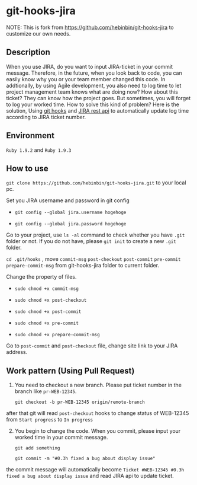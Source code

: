 git-hooks-jira
==============

NOTE: This is fork from https://github.com/hebinbin/git-hooks-jira to customize our own needs.

## Description
  
  When you use JIRA, do you want to input JIRA-ticket in your commit message. Therefore, in the future, when you look back to code, you can easily know why you or your team member changed this code. In addtionally, by using Agile development, you also need to log time to let project management team knows what are doing now? How about this ticket? They can know how the project goes.
  But sometimes, you will forget to log your worked time. How to solve this kind of problem? Here is the solution, Using [git hooks](http://git-scm.com/book/en/Customizing-Git-Git-Hooks) and [JIRA rest api](https://docs.atlassian.com/jira/REST/latest/) to automatically update log time according to JIRA ticket number.

## Environment
  
 `Ruby 1.9.2` and `Ruby 1.9.3`

## How to use

`git clone https://github.com/hebinbin/git-hooks-jira.git` to your local pc.

Set you JIRA username and password in git config

* `git config --global jira.username hogehoge`
     
* `git config --global jira.password hogehoge`

Go to your project, use `ls -al` command to check whether you have `.git` folder or not. If you do not have, please `git init` to create a new `.git` folder.

`cd .git/hooks` , move `commit-msg` `post-checkout` `post-commit` `pre-commit` `prepare-commit-msg` from git-hooks-jira folder to current folder.

Change the property of files.
  
* `sudo chmod +x commit-msg`
 
* `sudo chmod +x post-checkout`

* `sudo chmod +x post-commit`
     
* `sudo chmod +x pre-commit`
     
* `sudo chmod +x prepare-commit-msg`

Go to `post-commit` and `post-checkout` file, change site link to your JIRA address.

## Work pattern (Using Pull Request)
  
1) You need to checkout a new branch. Please put ticket number in the branch like `pr-WEB-12345`.
 
   `git checkout -b pr-WEB-12345 origin/remote-branch`

after that git will read `post-checkout` hooks to change status of WEB-12345 from `Start progress` to `In progress`

2) You begin to change the code. When you commit, please input your worked time in your commit message.

   `git add something`
     
   `git commit -m "#0.3h fixed a bug about display issue"`

the commit message will automatically become `Ticket #WEB-12345 #0.3h fixed a bug about display issue` and read JIRA api to update ticket.





